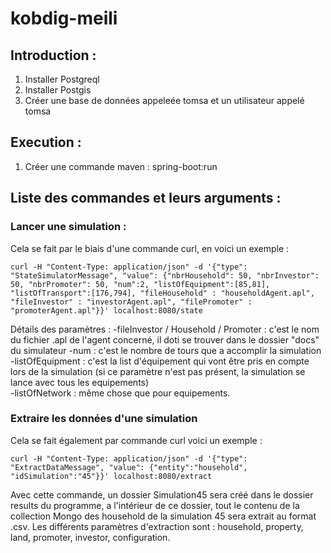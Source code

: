 # kobdig-meili

## Introduction :

1. Installer Postgreql
2. Installer Postgis
3. Créer une base de données appeleée tomsa et un utilisateur appelé tomsa

## Execution :

1. Créer une commande maven : spring-boot:run

## Liste des commandes et leurs arguments :

### Lancer une simulation :

Cela se fait par le biais d'une commande curl, en voici un exemple :
```
curl -H "Content-Type: application/json" -d '{"type": "StateSimulatorMessage", "value": {"nbrHousehold": 50, "nbrInvestor": 50, "nbrPromoter": 50, "num":2, "listOfEquipment":[85,81], "listOfTransport":[176,794], "fileHousehold" : "householdAgent.apl", "fileInvestor" : "investorAgent.apl", "filePromoter" : "promoterAgent.apl"}}' localhost:8080/state
```

Détails des paramètres :
  -fileInvestor / Household / Promoter : c'est le nom du fichier .apl de l'agent concerné, il doti se trouver dans le dossier "docs" du simulateur
  -num : c'est le nombre de tours que a accomplir la simulation  
  -listOfEquipment : c'est la list d'équipement qui vont être pris en compte lors de la simulation (si ce paramètre n'est pas présent, la simulation se lance avec tous les equipements)  
  -listOfNetwork : même chose que pour equipements.  
  
 ### Extraire les données d'une simulation
 
 Cela se fait également par commande curl voici un exemple :
```   
curl -H "Content-Type: application/json" -d '{"type": "ExtractDataMessage", "value": {"entity":"household", "idSimulation":"45"}}' localhost:8080/extract  
```

Avec cette commande, un dossier Simulation45 sera créé dans le dossier results du programme, a l'intérieur de ce dossier, tout le contenu de la collection Mongo des household de la simulation 45 sera extrait au format .csv.
Les différents paramètres d'extraction sont : household, property, land, promoter, investor, configuration.
